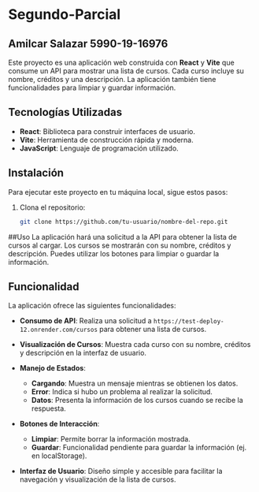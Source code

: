 # Segundo-Parcial
## Amilcar Salazar 5990-19-16976
Este proyecto es una aplicación web construida con **React** y **Vite** que consume un API para mostrar una lista de cursos. Cada curso incluye su nombre, créditos y una descripción. La aplicación también tiene funcionalidades para limpiar y guardar información.

## Tecnologías Utilizadas

- **React**: Biblioteca para construir interfaces de usuario.
- **Vite**: Herramienta de construcción rápida y moderna.
- **JavaScript**: Lenguaje de programación utilizado.

## Instalación

Para ejecutar este proyecto en tu máquina local, sigue estos pasos:

1. Clona el repositorio:

   ```bash
   git clone https://github.com/tu-usuario/nombre-del-repo.git

##Uso
La aplicación hará una solicitud a la API para obtener la lista de cursos al cargar.
Los cursos se mostrarán con su nombre, créditos y descripción.
Puedes utilizar los botones para limpiar o guardar la información.
## Funcionalidad

La aplicación ofrece las siguientes funcionalidades:

- **Consumo de API**: Realiza una solicitud a `https://test-deploy-12.onrender.com/cursos` para obtener una lista de cursos.
  
- **Visualización de Cursos**: Muestra cada curso con su nombre, créditos y descripción en la interfaz de usuario.
  
- **Manejo de Estados**:
  - **Cargando**: Muestra un mensaje mientras se obtienen los datos.
  - **Error**: Indica si hubo un problema al realizar la solicitud.
  - **Datos**: Presenta la información de los cursos cuando se recibe la respuesta.

- **Botones de Interacción**:
  - **Limpiar**: Permite borrar la información mostrada.
  - **Guardar**: Funcionalidad pendiente para guardar la información (ej. en localStorage).

- **Interfaz de Usuario**: Diseño simple y accesible para facilitar la navegación y visualización de la lista de cursos.
